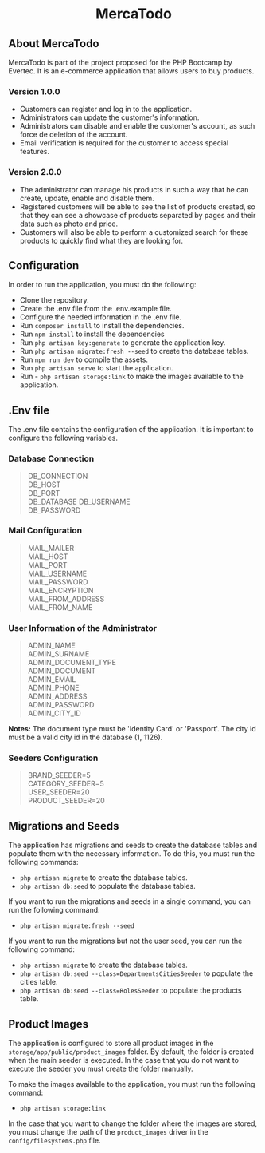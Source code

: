 <div align="center">

# MercaTodo

</div>

## About MercaTodo

MercaTodo is part of the project proposed for the PHP Bootcamp by Evertec. It is an e-commerce application that allows users to buy products.

### Version 1.0.0
- Customers can register and log in to the application.
- Administrators can update the customer's information.
- Administrators can disable and enable the customer's account, as such force de deletion of the account.
- Email verification is required for the customer to access special features.

### Version 2.0.0
- The administrator can manage his products in such a way that he can create, update, enable and disable them.
- Registered customers will be able to see the list of products created, so that they can see a showcase of products separated by pages and their data such as photo and price.
- Customers will also be able to perform a customized search for these products to quickly find what they are looking for.

## Configuration

In order to run the application, you must do the following:

- Clone the repository.
- Create the .env file from the .env.example file.
- Configure the needed information in the .env file.
- Run `composer install` to install the dependencies.
- Run `npm install` to install the dependencies
- Run `php artisan key:generate` to generate the application key.
- Run `php artisan migrate:fresh --seed` to create the database tables.
- Run `npm run dev` to compile the assets.
- Run `php artisan serve` to start the application.
- Run - `php artisan storage:link` to make the images available to the application.

## .Env file

The .env file contains the configuration of the application. It is important to configure the following variables. 

### Database Connection
>DB_CONNECTION  
>DB_HOST  
>DB_PORT  
>DB_DATABASE
>DB_USERNAME  
>DB_PASSWORD

### Mail Configuration

>MAIL_MAILER  
>MAIL_HOST  
>MAIL_PORT  
>MAIL_USERNAME  
>MAIL_PASSWORD  
>MAIL_ENCRYPTION  
>MAIL_FROM_ADDRESS  
>MAIL_FROM_NAME  

### User Information of the Administrator
>ADMIN_NAME  
>ADMIN_SURNAME  
>ADMIN_DOCUMENT_TYPE  
>ADMIN_DOCUMENT  
>ADMIN_EMAIL  
>ADMIN_PHONE  
>ADMIN_ADDRESS  
>ADMIN_PASSWORD  
>ADMIN_CITY_ID  

**Notes:** The document type must be 'Identity Card' or 'Passport'. The city id must be a valid city id in the database (1, 1126).

### Seeders Configuration
>BRAND_SEEDER=5  
>CATEGORY_SEEDER=5  
>USER_SEEDER=20  
>PRODUCT_SEEDER=20  

## Migrations and Seeds

The application has migrations and seeds to create the database tables and populate them with the necessary information. To do this, you must run the following commands:

- `php artisan migrate` to create the database tables.
- `php artisan db:seed` to populate the database tables.

If you want to run the migrations and seeds in a single command, you can run the following command:

- `php artisan migrate:fresh --seed`

If you want to run the migrations but not the user seed, you can run the following command:

- `php artisan migrate` to create the database tables.
- `php artisan db:seed --class=DepartmentsCitiesSeeder` to populate the cities table.
- `php artisan db:seed --class=RolesSeeder` to populate the products table.

## Product Images

The application is configured to store all product images in the `storage/app/public/product_images` folder. By default, the folder is created when the main seeder is executed. In the case that you do not want to execute the seeder you must create the folder manually. 

To make the images available to the application, you must run the following command:

- `php artisan storage:link`

In the case that you want to change the folder where the images are stored, you must change the path of the `product_images` driver in the `config/filesystems.php` file.
